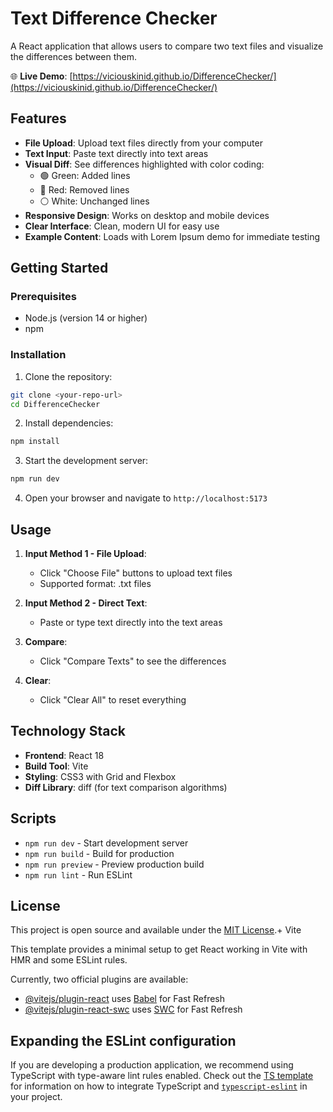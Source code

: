 # Text Difference Checker

A React application that allows users to compare two text files and visualize the differences between them.

🌐 **Live Demo**: [https://viciouskinid.github.io/DifferenceChecker/](https://viciouskinid.github.io/DifferenceChecker/)

## Features

- **File Upload**: Upload text files directly from your computer
- **Text Input**: Paste text directly into text areas
- **Visual Diff**: See differences highlighted with color coding:
  - 🟢 Green: Added lines
  - 🔴 Red: Removed lines  
  - ⚪ White: Unchanged lines
- **Responsive Design**: Works on desktop and mobile devices
- **Clear Interface**: Clean, modern UI for easy use
- **Example Content**: Loads with Lorem Ipsum demo for immediate testing

## Getting Started

### Prerequisites

- Node.js (version 14 or higher)
- npm

### Installation

1. Clone the repository:
```bash
git clone <your-repo-url>
cd DifferenceChecker
```

2. Install dependencies:
```bash
npm install
```

3. Start the development server:
```bash
npm run dev
```

4. Open your browser and navigate to `http://localhost:5173`

## Usage

1. **Input Method 1 - File Upload**: 
   - Click "Choose File" buttons to upload text files
   - Supported format: .txt files

2. **Input Method 2 - Direct Text**:
   - Paste or type text directly into the text areas

3. **Compare**: 
   - Click "Compare Texts" to see the differences

4. **Clear**: 
   - Click "Clear All" to reset everything

## Technology Stack

- **Frontend**: React 18
- **Build Tool**: Vite
- **Styling**: CSS3 with Grid and Flexbox
- **Diff Library**: diff (for text comparison algorithms)

## Scripts

- `npm run dev` - Start development server
- `npm run build` - Build for production
- `npm run preview` - Preview production build
- `npm run lint` - Run ESLint

## License

This project is open source and available under the [MIT License](LICENSE).+ Vite

This template provides a minimal setup to get React working in Vite with HMR and some ESLint rules.

Currently, two official plugins are available:

- [@vitejs/plugin-react](https://github.com/vitejs/vite-plugin-react/blob/main/packages/plugin-react) uses [Babel](https://babeljs.io/) for Fast Refresh
- [@vitejs/plugin-react-swc](https://github.com/vitejs/vite-plugin-react/blob/main/packages/plugin-react-swc) uses [SWC](https://swc.rs/) for Fast Refresh

## Expanding the ESLint configuration

If you are developing a production application, we recommend using TypeScript with type-aware lint rules enabled. Check out the [TS template](https://github.com/vitejs/vite/tree/main/packages/create-vite/template-react-ts) for information on how to integrate TypeScript and [`typescript-eslint`](https://typescript-eslint.io) in your project.
